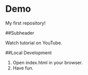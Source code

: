 # Demo

My first repository!

##Subheader

Watch tutorial on YouTube.

##Local Development

1. Open index.html in your browser.
2. Have fun.